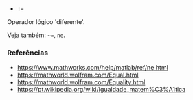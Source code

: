 * `!=`

Operador lógico 'diferente'.

Veja também: `~=`, `ne`.

### Referências

* https://www.mathworks.com/help/matlab/ref/ne.html
* https://mathworld.wolfram.com/Equal.html
* https://mathworld.wolfram.com/Equality.html
* https://pt.wikipedia.org/wiki/Igualdade_matem%C3%A1tica
